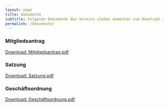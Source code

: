 ```yaml
---
layout: page
title: Dokumente
subtitle: Folgende Dokumente des Vereins stehen momentan zum Download zur Verfügung
permalink: /dokumente/
---
```


### Mitgliedsantrag
[Download: Mitgliedsantrag.pdf](/dokumente/PietSmiet-FanClub-Mitgliedsantrag-07.09.16.pdf)

### Satzung
[Download: Satzung.pdf](/dokumente/PietSmiet-FanClub-Satzung-27.09.15.pdf)

### Geschäftsordnung
[Download: Geschäftsordnung.pdf](/dokumente/PietSmiet-FanClub-Geschaeftsordnung-27.09.15.pdf)
